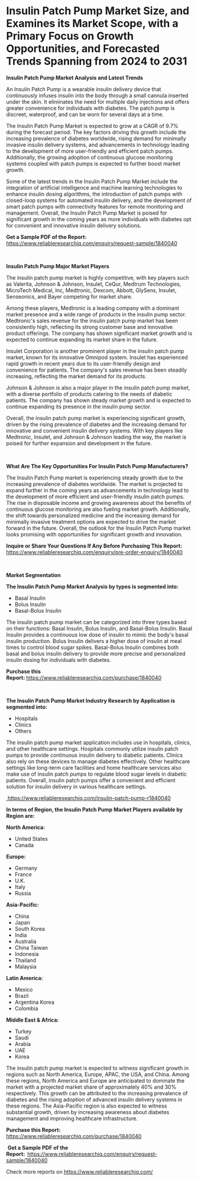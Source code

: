 <p><h1>Insulin Patch Pump Market Size, and Examines its Market Scope, with a Primary Focus on Growth Opportunities, and Forecasted Trends Spanning from 2024 to 2031</h1></p><p><strong>Insulin Patch Pump Market Analysis and Latest Trends</strong></p>
<p><p>An Insulin Patch Pump is a wearable insulin delivery device that continuously infuses insulin into the body through a small cannula inserted under the skin. It eliminates the need for multiple daily injections and offers greater convenience for individuals with diabetes. The patch pump is discreet, waterproof, and can be worn for several days at a time.</p><p>The Insulin Patch Pump Market is expected to grow at a CAGR of 9.7% during the forecast period. The key factors driving this growth include the increasing prevalence of diabetes worldwide, rising demand for minimally invasive insulin delivery systems, and advancements in technology leading to the development of more user-friendly and efficient patch pumps. Additionally, the growing adoption of continuous glucose monitoring systems coupled with patch pumps is expected to further boost market growth.</p><p>Some of the latest trends in the Insulin Patch Pump Market include the integration of artificial intelligence and machine learning technologies to enhance insulin dosing algorithms, the introduction of patch pumps with closed-loop systems for automated insulin delivery, and the development of smart patch pumps with connectivity features for remote monitoring and management. Overall, the Insulin Patch Pump Market is poised for significant growth in the coming years as more individuals with diabetes opt for convenient and innovative insulin delivery solutions.</p></p>
<p><strong>Get a Sample PDF of the Report:&nbsp;</strong> <a href="https://www.reliableresearchiq.com/enquiry/request-sample/1840040">https://www.reliableresearchiq.com/enquiry/request-sample/1840040</a></p>
<p>&nbsp;</p>
<p><strong>Insulin Patch Pump Major Market Players</strong></p>
<p><p>The insulin patch pump market is highly competitive, with key players such as Valerita, Johnson & Johnson, Insulet, CeQur, Medtrum Technologies, MicroTech Medical, Inc, Medtronic, Dexcom, Abbott, GlySens, Insulet, Senseonics, and Bayer competing for market share.</p><p>Among these players, Medtronic is a leading company with a dominant market presence and a wide range of products in the insulin pump sector. Medtronic's sales revenue for the insulin patch pump market has been consistently high, reflecting its strong customer base and innovative product offerings. The company has shown significant market growth and is expected to continue expanding its market share in the future.</p><p>Insulet Corporation is another prominent player in the insulin patch pump market, known for its innovative Omnipod system. Insulet has experienced rapid growth in recent years due to its user-friendly design and convenience for patients. The company's sales revenue has been steadily increasing, reflecting the market demand for its products.</p><p>Johnson & Johnson is also a major player in the insulin patch pump market, with a diverse portfolio of products catering to the needs of diabetic patients. The company has shown steady market growth and is expected to continue expanding its presence in the insulin pump sector.</p><p>Overall, the insulin patch pump market is experiencing significant growth, driven by the rising prevalence of diabetes and the increasing demand for innovative and convenient insulin delivery systems. With key players like Medtronic, Insulet, and Johnson & Johnson leading the way, the market is poised for further expansion and development in the future.</p></p>
<p>&nbsp;</p>
<p><strong>What Are The Key Opportunities For Insulin Patch Pump Manufacturers?</strong></p>
<p><p>The Insulin Patch Pump market is experiencing steady growth due to the increasing prevalence of diabetes worldwide. The market is projected to expand further in the coming years as advancements in technology lead to the development of more efficient and user-friendly insulin patch pumps. The rise in disposable income and growing awareness about the benefits of continuous glucose monitoring are also fueling market growth. Additionally, the shift towards personalized medicine and the increasing demand for minimally invasive treatment options are expected to drive the market forward in the future. Overall, the outlook for the Insulin Patch Pump market looks promising with opportunities for significant growth and innovation.</p></p>
<p><strong>Inquire or Share Your Questions If Any Before Purchasing This Report:</strong> <a href="https://www.reliableresearchiq.com/enquiry/pre-order-enquiry/1840040">https://www.reliableresearchiq.com/enquiry/pre-order-enquiry/1840040</a></p>
<p>&nbsp;</p>
<p><strong>Market Segmentation</strong></p>
<p><strong>The Insulin Patch Pump Market Analysis by types is segmented into:</strong></p>
<p><ul><li>Basal Insulin</li><li>Bolus Insulin</li><li>Basal-Bolus Insulin</li></ul></p>
<p><p>The insulin patch pump market can be categorized into three types based on their functions: Basal Insulin, Bolus Insulin, and Basal-Bolus Insulin. Basal Insulin provides a continuous low dose of insulin to mimic the body's basal insulin production. Bolus Insulin delivers a higher dose of insulin at meal times to control blood sugar spikes. Basal-Bolus Insulin combines both basal and bolus insulin delivery to provide more precise and personalized insulin dosing for individuals with diabetes.</p></p>
<p><strong>Purchase this Report:&nbsp;</strong><a href="https://www.reliableresearchiq.com/purchase/1840040">https://www.reliableresearchiq.com/purchase/1840040</a></p>
<p>&nbsp;</p>
<p><strong>The Insulin Patch Pump Market Industry Research by Application is segmented into:</strong></p>
<p><ul><li>Hospitals</li><li>Clinics</li><li>Others</li></ul></p>
<p><p>The insulin patch pump market application includes use in hospitals, clinics, and other healthcare settings. Hospitals commonly utilize insulin patch pumps to provide continuous insulin delivery to diabetic patients. Clinics also rely on these devices to manage diabetes effectively. Other healthcare settings like long-term care facilities and home healthcare services also make use of insulin patch pumps to regulate blood sugar levels in diabetic patients. Overall, insulin patch pumps offer a convenient and efficient solution for insulin delivery in various healthcare settings.</p></p>
<p><a href="https://www.reliableresearchiq.com/insulin-patch-pump-r1840040">&nbsp;https://www.reliableresearchiq.com/insulin-patch-pump-r1840040</a></p>
<p><strong>In terms of Region, the Insulin Patch Pump Market Players available by Region are:</strong></p>
<p>
    <p> <strong> North America: </strong>
        <ul>
            <li>United States</li>
            <li>Canada</li>
        </ul>
        </p> 
    <p> <strong> Europe: </strong>
        <ul>
            <li>Germany</li>
            <li>France</li>
            <li>U.K.</li>
            <li>Italy</li>
            <li>Russia</li>
        </ul>
        </p> 
    <p> <strong> Asia-Pacific: </strong>
        <ul>
            <li>China</li>
            <li>Japan</li>
            <li>South Korea</li>
            <li>India</li>
            <li>Australia</li>
            <li>China Taiwan</li>
            <li>Indonesia</li>
            <li>Thailand</li>
            <li>Malaysia</li>
        </ul>
        </p> 
    <p> <strong> Latin America: </strong>
        <ul>
            <li>Mexico</li>
            <li>Brazil</li>
            <li>Argentina Korea</li>
            <li>Colombia</li>
        </ul>
        </p> 
    <p> <strong> Middle East & Africa: </strong>
        <ul>
            <li>Turkey</li>
            <li>Saudi</li>
            <li>Arabia</li>
            <li>UAE</li>
            <li>Korea</li>
        </ul>
    </p>
    </p>
<p><p>The insulin patch pump market is expected to witness significant growth in regions such as North America, Europe, APAC, the USA, and China. Among these regions, North America and Europe are anticipated to dominate the market with a projected market share of approximately 40% and 30% respectively. This growth can be attributed to the increasing prevalence of diabetes and the rising adoption of advanced insulin delivery systems in these regions. The Asia-Pacific region is also expected to witness substantial growth, driven by increasing awareness about diabetes management and improving healthcare infrastructure.</p></p>
<p><strong>Purchase this Report: </strong><a href="https://www.reliableresearchiq.com/purchase/1840040">https://www.reliableresearchiq.com/purchase/1840040</a></p>
<p>&nbsp;<strong>Get a Sample PDF of the Report:&nbsp;&nbsp;</strong><a href="https://www.reliableresearchiq.com/enquiry/request-sample/1840040">https://www.reliableresearchiq.com/enquiry/request-sample/1840040</a></p>
<p><strong></strong></p>
<p>Check more reports on <a href="https://www.reliableresearchiq.com/">https://www.reliableresearchiq.com/</a></p>